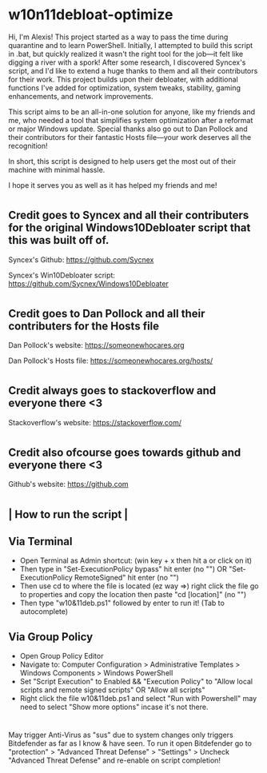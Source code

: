 # w10n11debloat-optimize

  Hi, I'm Alexis! This project started as a way to pass the time during quarantine and to learn PowerShell. 
Initially, I attempted to build this script in .bat, but quickly realized it wasn't the right tool for the job—it felt like digging a river with a spork! 
After some research, I discovered Syncex's script, and I'd like to extend a huge thanks to them and all their contributors for their work. 
This project builds upon their debloater, with additional functions I've added for optimization, system tweaks, stability, gaming enhancements, and network improvements.
  
This script aims to be an all-in-one solution for anyone, like my friends and me, who needed a tool that simplifies system optimization after a reformat or major Windows update. Special thanks also go out to Dan Pollock and their contributors for their fantastic Hosts file—your work deserves all the recognition!
  
In short, this script is designed to help users get the most out of their machine with minimal hassle.
 
I hope it serves you as well as it has helped my friends and me!

#
Credit goes to Syncex and all their contributers for the original Windows10Debloater script that this was built off of. 
-
Syncex's Github: https://github.com/Sycnex 

Syncex's Win10Debloater script: https://github.com/Sycnex/Windows10Debloater 
#  
Credit goes to Dan Pollock and all their contributers for the Hosts file
-
Dan Pollock's website: https://someonewhocares.org

Dan Pollock's Hosts file: https://someonewhocares.org/hosts/
#
Credit always goes to stackoverflow and everyone there <3
-
Stackoverflow's website: https://stackoverflow.com/
#
Credit also ofcourse goes towards github and everyone there <3
-
Github's website: https://github.com
#

| How to run the script |
-
Via Terminal
-
  
-  Open Terminal as Admin shortcut: (win key + x then hit a or click on it) 
-  Then type in "Set-ExecutionPolicy bypass" hit enter (no "") OR "Set-ExecutionPolicy RemoteSigned" hit enter (no "") 
-  Then use cd to where the file is located  (ez way =>) right click the file go to properties and copy the location then paste "cd [location]" (no "") 
-  Then type "w10&11deb.ps1" followed by enter to run it! (Tab to autocomplete)
  

Via Group Policy
-

-  Open Group Policy Editor
-  Navigate to: Computer Configuration > Administrative Templates > Windows Components > Windows PowerShell
-  Set "Script Execution" to Enabled && "Execution Policy" to "Allow local scripts and remote signed scripts" OR "Allow all scripts"
-  Right click the file w10&11deb.ps1 and select "Run with Powershell" may need to select "Show more options" incase it's not there.

#
  May trigger Anti-Virus as "sus" due to system changes only triggers Bitdefender as far as I know & have seen. To run it open Bitdefender go to "protection" > "Advanced Threat Defense" > "Settings" > Uncheck "Advanced Threat Defense" and re-enable on script completion!
